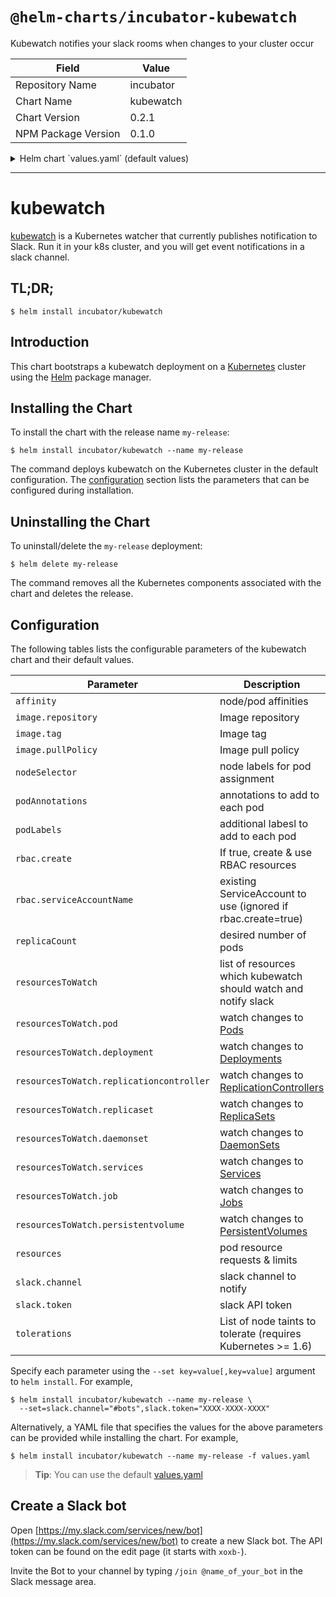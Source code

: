 # `@helm-charts/incubator-kubewatch`

Kubewatch notifies your slack rooms when changes to your cluster occur

| Field               | Value     |
| ------------------- | --------- |
| Repository Name     | incubator |
| Chart Name          | kubewatch |
| Chart Version       | 0.2.1     |
| NPM Package Version | 0.1.0     |

<details>

<summary>Helm chart `values.yaml` (default values)</summary>

```yaml
slack:
  # Slack channel to notify
  channel: ''

  # Slack bots token. Create using: https://my.slack.com/services/new/bot
  # and invite the bot to your channel using: /join @botname
  token: ''

# Resources to watch
resourcesToWatch:
  deployment: true
  replicationcontroller: false
  replicaset: false
  daemonset: false
  services: false
  pod: true
  job: false
  persistentvolume: false

image:
  repository: 'tuna/kubewatch'
  tag: 'v0.0.3'
  pullPolicy: 'IfNotPresent'

rbac:
  # If true, create & use RBAC resources
  #
  create: false

  # Ignored if rbac.create is true
  #
  serviceAccountName: default

resources:
  {}
  # limits:
  #   cpu: 100m
  #   memory: 300Mi
  # requests:
  #   cpu: 100m
  #   memory: 300Mi

# Affinity for pod assignment
# Ref: https://kubernetes.io/docs/concepts/configuration/assign-pod-node/#affinity-and-anti-affinity
# affinity: {}

# Tolerations for pod assignment
# Ref: https://kubernetes.io/docs/concepts/configuration/taint-and-toleration/
tolerations: []

# Node labels for pod assignment
# Ref: https://kubernetes.io/docs/user-guide/node-selection/
nodeSelector: {}

podAnnotations: {}
podLabels: {}
replicaCount: 1
```

</details>

---

# kubewatch

[kubewatch](https://github.com/skippbox/kubewatch) is a Kubernetes watcher that currently publishes notification to Slack. Run it in your k8s cluster, and you will get event notifications in a slack channel.

## TL;DR;

```console
$ helm install incubator/kubewatch
```

## Introduction

This chart bootstraps a kubewatch deployment on a [Kubernetes](http://kubernetes.io) cluster using the [Helm](https://helm.sh) package manager.

## Installing the Chart

To install the chart with the release name `my-release`:

```console
$ helm install incubator/kubewatch --name my-release
```

The command deploys kubewatch on the Kubernetes cluster in the default configuration. The [configuration](#configuration) section lists the parameters that can be configured during installation.

## Uninstalling the Chart

To uninstall/delete the `my-release` deployment:

```console
$ helm delete my-release
```

The command removes all the Kubernetes components associated with the chart and deletes the release.

## Configuration

The following tables lists the configurable parameters of the kubewatch chart and their default values.

| Parameter                                | Description                                                                                                                 | Default                         |
| ---------------------------------------- | --------------------------------------------------------------------------------------------------------------------------- | ------------------------------- |
| `affinity`                               | node/pod affinities                                                                                                         | None                            |
| `image.repository`                       | Image repository                                                                                                            | `tuna/kubewatch`                |
| `image.tag`                              | Image tag                                                                                                                   | `v0.0.3`                        |
| `image.pullPolicy`                       | Image pull policy                                                                                                           | `IfNotPresent`                  |
| `nodeSelector`                           | node labels for pod assignment                                                                                              | `{}`                            |
| `podAnnotations`                         | annotations to add to each pod                                                                                              | `{}`                            |
| `podLabels`                              | additional labesl to add to each pod                                                                                        | `{}`                            |
| `rbac.create`                            | If true, create & use RBAC resources                                                                                        | `false`                         |
| `rbac.serviceAccountName`                | existing ServiceAccount to use (ignored if rbac.create=true)                                                                | `default`                       |
| `replicaCount`                           | desired number of pods                                                                                                      | `1`                             |
| `resourcesToWatch`                       | list of resources which kubewatch should watch and notify slack                                                             | `{pod: true, deployment: true}` |
| `resourcesToWatch.pod`                   | watch changes to [Pods](https://kubernetes.io/docs/concepts/workloads/pods/pod-overview/)                                   | `true`                          |
| `resourcesToWatch.deployment`            | watch changes to [Deployments](https://kubernetes.io/docs/concepts/workloads/controllers/deployment/)                       | `true`                          |
| `resourcesToWatch.replicationcontroller` | watch changes to [ReplicationControllers](https://kubernetes.io/docs/concepts/workloads/controllers/replicationcontroller/) | `false`                         |
| `resourcesToWatch.replicaset`            | watch changes to [ReplicaSets](https://kubernetes.io/docs/concepts/workloads/controllers/replicaset/)                       | `false`                         |
| `resourcesToWatch.daemonset`             | watch changes to [DaemonSets](https://kubernetes.io/docs/concepts/workloads/controllers/daemonset/)                         | `false`                         |
| `resourcesToWatch.services`              | watch changes to [Services](https://kubernetes.io/docs/concepts/services-networking/service/)                               | `false`                         |
| `resourcesToWatch.job`                   | watch changes to [Jobs](https://kubernetes.io/docs/concepts/workloads/controllers/jobs-run-to-completion/)                  | `false`                         |
| `resourcesToWatch.persistentvolume`      | watch changes to [PersistentVolumes](https://kubernetes.io/docs/concepts/storage/persistent-volumes/)                       | `false`                         |
| `resources`                              | pod resource requests & limits                                                                                              | `{}`                            |
| `slack.channel`                          | slack channel to notify                                                                                                     | `""`                            |
| `slack.token`                            | slack API token                                                                                                             | `""`                            |
| `tolerations`                            | List of node taints to tolerate (requires Kubernetes >= 1.6)                                                                | `[]`                            |

Specify each parameter using the `--set key=value[,key=value]` argument to `helm install`. For example,

```console
$ helm install incubator/kubewatch --name my-release \
  --set=slack.channel="#bots",slack.token="XXXX-XXXX-XXXX"
```

Alternatively, a YAML file that specifies the values for the above parameters can be provided while installing the chart. For example,

```console
$ helm install incubator/kubewatch --name my-release -f values.yaml
```

> **Tip**: You can use the default [values.yaml](values.yaml)

## Create a Slack bot

Open [https://my.slack.com/services/new/bot](https://my.slack.com/services/new/bot) to create a new Slack bot.
The API token can be found on the edit page (it starts with `xoxb-`).

Invite the Bot to your channel by typing `/join @name_of_your_bot` in the Slack message area.
